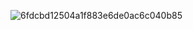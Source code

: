 ![6fdcbd12504a1f883e6de0ac6c040b85](https://github.com/user-attachments/assets/57736b42-a840-4d8a-88a6-351b80e197bd)
